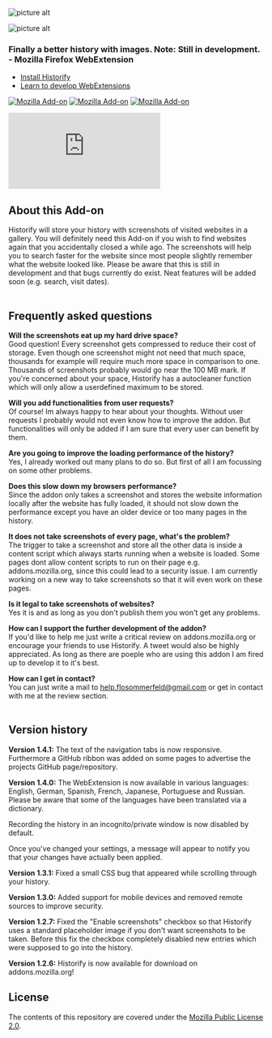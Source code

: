 ![picture alt](http://i.imgur.com/3COC7f4.png "Logo")




![picture alt](http://i.imgur.com/KkwRdP3.png "Demo screenshot")



### Finally a better history with images. Note: Still in development. - Mozilla Firefox WebExtension ###

* [Install Historify](https://addons.mozilla.org/en-US/firefox/addon/historify/)
* [Learn to develop WebExtensions](https://developer.mozilla.org/en-US/Add-ons/WebExtensions)

[![Mozilla Add-on](https://img.shields.io/badge/Status-Experimental-yellow.svg)](https://addons.mozilla.org/en-US/firefox/addon/historify/)   [![Mozilla Add-on](https://img.shields.io/badge/Version-1.4.1-yellow.svg)](https://addons.mozilla.org/en-US/firefox/addon/historify/)   [![Mozilla Add-on](https://img.shields.io/badge/Downloads-556-brightgreen.svg)](https://addons.mozilla.org/en-US/firefox/addon/historify/)

[![Download via Sourceforge](https://sourceforge.net/sflogo.php?type=16&group_id=2946390)](https://sourceforge.net/p/historify/)


## About this Add-on

Historify will store your history with screenshots of visited websites in a gallery. You will definitely need this Add-on if you wish to find websites again that you accidentally closed a while ago. The screenshots will help you to search faster for the website since most people slightly remember what the website looked like. Please be aware that this is still in development and that bugs currently do exist. Neat features will be added soon (e.g. search, visit dates).
<br />
<br />
## Frequently asked questions

**Will the screenshots eat up my hard drive space?**<br />
Good question! Every screenshot gets compressed to reduce their cost of storage. Even though one screenshot might not need that much space, thousands for example will require much more space in comparison to one. Thousands of screenshots probably would go near the 100 MB mark. If you're concerned about your space, Historify has a autocleaner function which will only allow a userdefined maximum to be stored.

**Will you add functionalities from user requests?**<br />
Of course! Im always happy to hear about your thoughts. Without user requests I probably would not even know how to improve the addon. But functionalities will only be added if I am sure that every user can benefit by them.

**Are you going to improve the loading performance of the history?**<br />
Yes, I already worked out many plans to do so. But first of all I am focussing on some other problems.

**Does this slow down my browsers performance?**<br />
Since the addon only takes a screenshot and stores the website information locally after the website has fully loaded, it should not slow down the performance except you have an older device or too many pages in the history.

**It does not take screenshots of every page, what's the problem?**<br />
The trigger to take a screenshot and store all the other data is inside a content script which always starts running when a website is loaded. Some pages dont allow content scripts to run on their page e.g. addons.mozilla.org, since this could lead to a security issue. I am currently working on a new way to take screenshots so that it will even work on these pages.

**Is it legal to take screenshots of websites?**<br />
Yes it is and as long as you don't publish them you won't get any problems.

**How can I support the further development of the addon?**<br />
If you'd like to help me just write a critical review on addons.mozilla.org or encourage your friends to use Historify. A tweet would also be highly appreciated. As long as there are poeple who are using this addon I am fired up to develop it to it's best.

**How can I get in contact?**<br />
You can just write a mail to help.flosommerfeld@gmail.com or get in contact with me at the review section.
<br />
<br />
## Version history
__Version 1.4.1:__
  The text of the navigation tabs is now responsive. Furthermore a GitHub ribbon was added on some pages to advertise the projects GitHub page/repository.

__Version 1.4.0:__
  The WebExtension is now available in various languages: English, German, Spanish, French, Japanese, Portuguese and Russian. Please be aware that some of the languages have been translated via a dictionary.

  Recording the history in an incognito/private window is now disabled by default.

  Once you've changed your settings, a message will appear to notify you that your changes have actually been applied.

__Version 1.3.1:__
  Fixed a small CSS bug that appeared while scrolling through your history.

__Version 1.3.0:__
  Added support for mobile devices and removed remote sources to improve security.

__Version 1.2.7:__
  Fixed the "Enable screenshots" checkbox so that Historify uses a standard placeholder image if you don't want screenshots to be taken. Before this fix the checkbox completely disabled new entries which were supposed to go into the history.

__Version 1.2.6:__
  Historify is now available for download on addons.mozilla.org!



 ## License

The contents of this repository are covered under the [Mozilla Public License 2.0](LICENSE).
